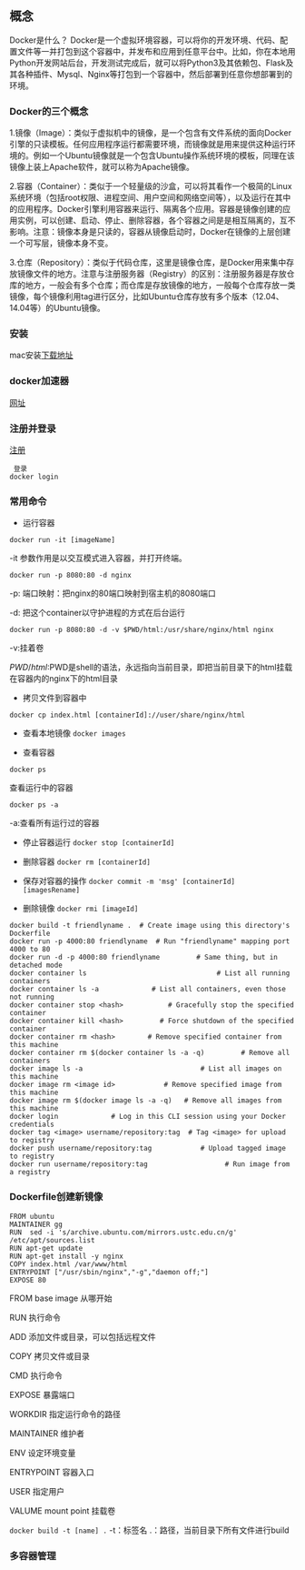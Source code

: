 ## 概念

Docker是什么？
Docker是一个虚拟环境容器，可以将你的开发环境、代码、配置文件等一并打包到这个容器中，并发布和应用到任意平台中。比如，你在本地用Python开发网站后台，开发测试完成后，就可以将Python3及其依赖包、Flask及其各种插件、Mysql、Nginx等打包到一个容器中，然后部署到任意你想部署到的环境。

### Docker的三个概念
1.镜像（Image）：类似于虚拟机中的镜像，是一个包含有文件系统的面向Docker引擎的只读模板。任何应用程序运行都需要环境，而镜像就是用来提供这种运行环境的。例如一个Ubuntu镜像就是一个包含Ubuntu操作系统环境的模板，同理在该镜像上装上Apache软件，就可以称为Apache镜像。

2.容器（Container）：类似于一个轻量级的沙盒，可以将其看作一个极简的Linux系统环境（包括root权限、进程空间、用户空间和网络空间等），以及运行在其中的应用程序。Docker引擎利用容器来运行、隔离各个应用。容器是镜像创建的应用实例，可以创建、启动、停止、删除容器，各个容器之间是是相互隔离的，互不影响。注意：镜像本身是只读的，容器从镜像启动时，Docker在镜像的上层创建一个可写层，镜像本身不变。

3.仓库（Repository）：类似于代码仓库，这里是镜像仓库，是Docker用来集中存放镜像文件的地方。注意与注册服务器（Registry）的区别：注册服务器是存放仓库的地方，一般会有多个仓库；而仓库是存放镜像的地方，一般每个仓库存放一类镜像，每个镜像利用tag进行区分，比如Ubuntu仓库存放有多个版本（12.04、14.04等）的Ubuntu镜像。

### 安装
mac安装[下载地址](https://www.docker.com/docker-mac)

### docker加速器

[网址](https://www.daocloud.io/mirror#accelerator-doc)

### 注册并登录

[注册](https://cloud.docker.com)

``` 
 登录
docker login
```
### 常用命令

* 运行容器

`docker run -it [imageName]`

-it  参数作用是以交互模式进入容器，并打开终端。

`docker run -p 8080:80 -d nginx`

-p: 端口映射：把nginx的80端口映射到宿主机的8080端口

-d: 把这个container以守护进程的方式在后台运行

`docker run -p 8080:80 -d -v $PWD/html:/usr/share/nginx/html nginx`

-v:挂着卷

$PWD/html:$PWD是shell的语法，永远指向当前目录，即把当前目录下的html挂载在容器内的nginx下的html目录

* 拷贝文件到容器中

`docker cp index.html [containerId]://user/share/nginx/html`

* 查看本地镜像
`docker images`

* 查看容器

`docker ps`

查看运行中的容器

`docker ps -a`

-a:查看所有运行过的容器

* 停止容器运行
`docker stop [containerId]`

* 删除容器
`docker rm [containerId]`

* 保存对容器的操作
`docker commit -m 'msg' [containerId] [imagesRename]`

* 删除镜像
`docker rmi [imageId]`

```
docker build -t friendlyname .  # Create image using this directory's Dockerfile
docker run -p 4000:80 friendlyname  # Run "friendlyname" mapping port 4000 to 80
docker run -d -p 4000:80 friendlyname         # Same thing, but in detached mode
docker container ls                                # List all running containers
docker container ls -a             # List all containers, even those not running
docker container stop <hash>           # Gracefully stop the specified container
docker container kill <hash>         # Force shutdown of the specified container
docker container rm <hash>        # Remove specified container from this machine
docker container rm $(docker container ls -a -q)         # Remove all containers
docker image ls -a                             # List all images on this machine
docker image rm <image id>            # Remove specified image from this machine
docker image rm $(docker image ls -a -q)   # Remove all images from this machine
docker login             # Log in this CLI session using your Docker credentials
docker tag <image> username/repository:tag  # Tag <image> for upload to registry
docker push username/repository:tag            # Upload tagged image to registry
docker run username/repository:tag                   # Run image from a registry
```

### Dockerfile创建新镜像
``` 
FROM ubuntu
MAINTAINER gg
RUN  sed -i 's/archive.ubuntu.com/mirrors.ustc.edu.cn/g' /etc/apt/sources.list 
RUN apt-get update
RUN apt-get install -y nginx
COPY index.html /var/www/html
ENTRYPOINT ["/usr/sbin/nginx","-g","daemon off;"]
EXPOSE 80
```
FROM  base image 从哪开始

RUN 执行命令

ADD 添加文件或目录，可以包括远程文件

COPY 拷贝文件或目录

CMD 执行命令

EXPOSE 暴露端口

WORKDIR 指定运行命令的路径

MAINTAINER 维护者

ENV 设定环境变量

ENTRYPOINT 容器入口

USER 指定用户

VALUME mount point 挂载卷


`docker build -t [name] .`
-t：标签名
.：路径，当前目录下所有文件进行build

### 多容器管理
